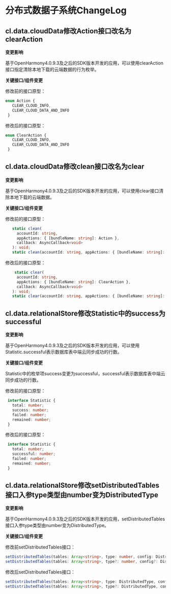 # 分布式数据子系统ChangeLog

## cl.data.cloudData修改Action接口改名为clearAction

**变更影响**

基于OpenHarmony4.0.9.3及之后的SDK版本开发的应用，可以使用clearAction接口指定清除本地下载的云端数据的行为枚举。

**关键接口/组件变更**

修改前的接口原型：

 ```ts
 enum Action {
    CLEAR_CLOUD_INFO,
    CLEAR_CLOUD_DATA_AND_INFO
  }
 ```

修改后的接口原型：

 ```ts
 enum ClearAction {
    CLEAR_CLOUD_INFO,
    CLEAR_CLOUD_DATA_AND_INFO
  }
 ```

## cl.data.cloudData修改clean接口改名为clear

**变更影响**

基于OpenHarmony4.0.9.3及之后的SDK版本开发的应用，可以使用clear接口清除本地下载的云端数据。

**关键接口/组件变更**

修改前的接口原型：

 ```ts
    static clean(
      accountId: string,
      appActions: { [bundleName: string]: Action },
      callback: AsyncCallback<void>
    ): void;
    static clean(accountId: string, appActions: { [bundleName: string]: Action }): Promise<void>;
 ```

修改后的接口原型：

 ```ts
     static clear(
      accountId: string,
      appActions: { [bundleName: string]: ClearAction },
      callback: AsyncCallback<void>
    ): void;
    static clear(accountId: string, appActions: { [bundleName: string]: ClearAction }): Promise<void>;
 ```

## cl.data.relationalStore修改Statistic中的success为successful

**变更影响**

基于OpenHarmony4.0.9.3及之后的SDK版本开发的应用，可以使用Statistic.successful表示数据库表中端云同步成功的行数。

**关键接口/组件变更**

Statistic中的枚举项success变更为successful，successful表示数据库表中端云同步成功的行数。

修改前的接口原型：

 ```ts
  interface Statistic {
    total: number;
    success: number;
    failed: number;
    remained: number;
  }
 ```

修改后的接口原型：

 ```ts
  interface Statistic {
    total: number;
    successful: number;
    failed: number;
    remained: number;
  }
 ```

## cl.data.relationalStore修改setDistributedTables接口入参type类型由number变为DistributedType

**变更影响**

基于OpenHarmony4.0.9.3及之后的SDK版本开发的应用，setDistributedTables接口入参type类型由number变为DistributedType。

**关键接口/组件变更**

修改前setDistributedTables接口：

 ```ts
setDistributedTables(tables: Array<string>, type: number, config: DistributedConfig, callback: AsyncCallback<void>): void;
setDistributedTables(tables: Array<string>, type?: number, config?: DistributedConfig): Promise<void>;
 ```

修改后setDistributedTables接口：

 ```ts
setDistributedTables(tables: Array<string>, type: DistributedType, config: DistributedConfig, callback: AsyncCallback<void>): void;
setDistributedTables(tables: Array<string>, type?: DistributedType, config?: DistributedConfig): Promise<void>;
 ```

